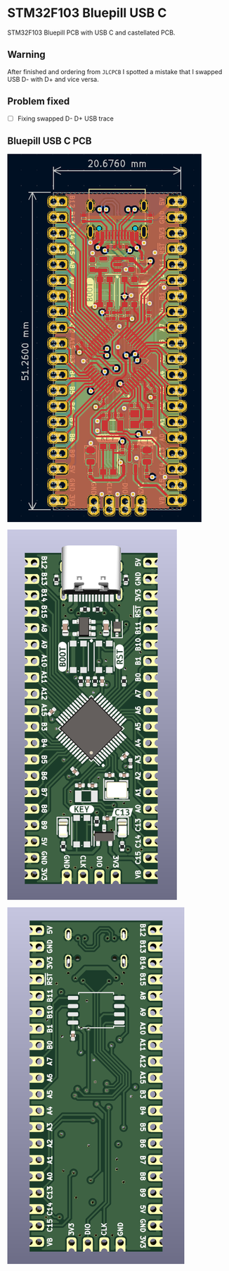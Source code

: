# STM32F103 Bluepill USB C #
STM32F103 Bluepill PCB with USB C and castellated PCB.

## Warning ##
After finished and ordering from `JLCPCB` I spotted a mistake that I swapped USB D- with D+ and vice versa.

## Problem fixed ##
* [ ] Fixing swapped D- D+ USB trace


## Bluepill USB C PCB ##
![Bluepill USB C](./doc/Bluepill-USB-C-01.png)

![Bluepill USB C](./doc/Bluepill-USB-C-02.png)

![Bluepill USB C](./doc/Bluepill-USB-C-03.png)